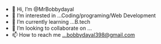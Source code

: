 - 👋 Hi, I’m @MrBobbydayal
- 👀 I’m interested in ...Coding/programing/Web Development
- 🌱 I’m currently learning ...B.tech
- 💞️ I’m looking to collaborate on ...
- 📫 How to reach me ...bobbydayal398@gmail.com

<!---
MrBobbydayal/MrBobbydayal is a ✨ special ✨ repository because its `README.md` (this file) appears on your GitHub profile.
You can click the Preview link to take a look at your changes.
--->
